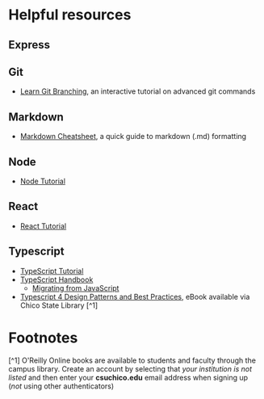 # Helpful resources


## Express


## Git

- [Learn Git Branching](https://learngitbranching.js.org/), an interactive tutorial on advanced git commands


## Markdown

- [Markdown Cheatsheet](https://www.markdownguide.org/cheat-sheet/), a quick guide to markdown (.md) formatting


## Node

- [Node Tutorial](https://www.w3schools.com/nodejs/default.asp)

## React

- [React Tutorial](https://www.w3schools.com/react/default.asp)

## Typescript

- [TypeScript Tutorial](https://www.w3schools.com/typescript/index.php)
- [TypeScript Handbook](https://www.typescriptlang.org/docs/handbook/intro.html)
  - [Migrating from JavaScript](https://www.typescriptlang.org/docs/handbook/migrating-from-javascript.html)
- [Typescript 4 Design Patterns and Best Practices](https://csu-chico.primo.exlibrisgroup.com/permalink/01CALS_CHI/1o8dfdr/alma991073255833502901), eBook available via Chico State Library [^1]


# Footnotes

[^1] O'Reilly Online books are available to students and faculty through the campus library. Create an account by selecting that *your institution is not listed* and then enter your **csuchico.edu** email address when signing up (*not* using other authenticators)
